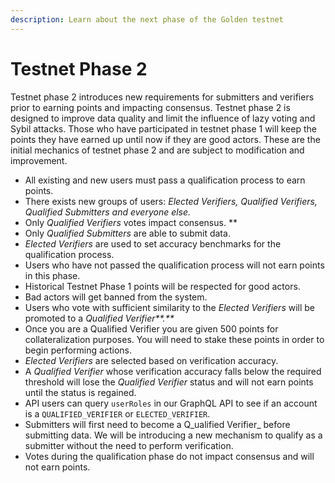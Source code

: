 ```yaml
---
description: Learn about the next phase of the Golden testnet
---
```


# Testnet Phase 2

Testnet phase 2 introduces new requirements for submitters and verifiers prior to earning points and impacting consensus. Testnet phase 2 is designed to improve data quality and limit the influence of lazy voting and Sybil attacks. Those who have participated in testnet phase 1 will keep the points they have earned up until now if they are good actors. These are the initial mechanics of testnet phase 2 and are subject to modification and improvement.

* All existing and new users must pass a qualification process to earn points.
* There exists new groups of users: _Elected Verifiers, Qualified Verifiers, Qualified Submitters and everyone else._
* Only _Qualified Verifiers_ votes impact consensus. \*\*
* Only _Qualified Submitters_ are able to submit data.
* _Elected Verifiers_ are used to set accuracy benchmarks for the qualification process.
* Users who have not passed the qualification process will not earn points in this phase.
* Historical Testnet Phase 1 points will be respected for good actors.
* Bad actors will get banned from the system.
* Users who vote with sufficient similarity to the _Elected Verifiers_ will be promoted to a _Qualified Verifier**.**_
* Once you are a Qualified Verifier you are given 500 points for collateralization purposes. You will need to stake these points in order to begin performing actions.
* _Elected Verifiers_ are selected based on verification accuracy.
* A _Qualified Verifier_ whose verification accuracy falls below the required threshold will lose the _Qualified Verifier_ status and will not earn points until the status is regained.
* API users can query `userRoles` in our GraphQL API to see if an account is a `QUALIFIED_VERIFIER` or `ELECTED_VERIFIER`.
* Submitters will first need to become a Q_ualified Verifier_ before submitting data. We will be introducing a new mechanism to qualify as a submitter without the need to perform verification.
* Votes during the qualification phase do not impact consensus and will not earn points.

